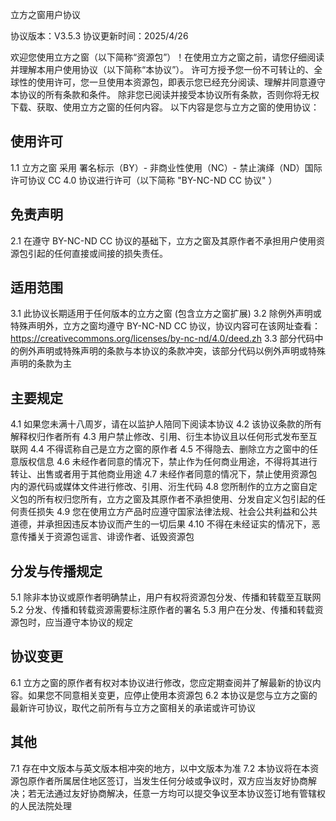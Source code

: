立方之窗用户协议

协议版本：V3.5.3
协议更新时间：2025/4/26

欢迎您使用立方之窗（以下简称“资源包”）！在使用立方之窗之前，请您仔细阅读并理解本用户使用协议（以下简称“本协议”）。
许可⽅授予您⼀份不可转让的、全球性的使用许可，您一旦使用本资源包，即表示您已经充分阅读、理解并同意遵守本协议的所有条款和条件。
除非您已阅读并接受本协议所有条款，否则你将无权下载、获取、使用立方之窗的任何内容。
以下内容是您与立方之窗的使用协议：

## 使用许可
1.1  立方之窗 采用 署名标示（BY）- 非商业性使用（NC）- 禁止演绎（ND）国际许可协议 CC 4.0 协议进行许可（以下简称 "BY-NC-ND CC 协议" ）

## 免责声明
2.1  在遵守 BY-NC-ND CC 协议的基础下，立方之窗及其原作者不承担用户使用资源包引起的任何直接或间接的损失责任。

## 适用范围
3.1  此协议长期适用于任何版本的立方之窗 (包含立方之窗扩展)
3.2  除例外声明或特殊声明外，立方之窗均遵守 BY-NC-ND CC 协议，协议内容可在该网址查看：https://creativecommons.org/licenses/by-nc-nd/4.0/deed.zh
3.3  部分代码中的例外声明或特殊声明的条款与本协议的条款冲突，该部分代码以例外声明或特殊声明的条款为主

## 主要规定
4.1  如果您未满十八周岁，请在以监护人陪同下阅读本协议
4.2  该协议条款的所有解释权归作者所有
4.3  用户禁止修改、引用、衍生本协议且以任何形式发布至互联网
4.4  不得谎称自己是立方之窗的原作者
4.5  不得隐去、删除立方之窗中的任意版权信息
4.6  未经作者同意的情况下，禁止作为任何商业用途，不得将其进行转让、出售或者用于其他商业用途
4.7  未经作者同意的情况下，禁止使用资源包内的源代码或媒体文件进行修改、引用、洐生代码
4.8  您所制作的立方之窗自定义包的所有权归您所有，立方之窗及其原作者不承担使用、分发自定义包引起的任何责任损失
4.9  您在使用立方产品时应遵守国家法律法规、社会公共利益和公共道德，并承担因违反本协议而产生的一切后果
4.10  不得在未经证实的情况下，恶意传播关于资源包谣言、诽谤作者、诋毁资源包

## 分发与传播规定
5.1  除非本协议或原作者明确禁止，用户有权将资源包分发、传播和转载至互联网
5.2  分发、传播和转载资源需要标注原作者的署名
5.3  用户在分发、传播和转载资源包时，应当遵守本协议的规定

## 协议变更
6.1  立方之窗的原作者有权对本协议进行修改，您应定期查阅并了解最新的协议内容。如果您不同意相关变更，应停止使用本资源包
6.2  本协议是您与立方之窗的最新许可协议，取代之前所有与立方之窗相关的承诺或许可协议

## 其他
7.1  存在中文版本与英文版本相冲突的地方，以中文版本为准
7.2  本协议将在本资源包原作者所属居住地区签订，当发生任何分岐或争议时，双方应当友好协商解决；若无法通过友好协商解决，任意一方均可以提交争议至本协议签订地有管辖权的人民法院处理